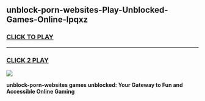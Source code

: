 
## unblock-porn-websites-Play-Unblocked-Games-Online-lpqxz
<h3>
<a href="https://premium76.site?title=unblock-porn-websites&ref=25A">CLICK TO PLAY</a></h3>
<hr>

<h3>
<a href="https://premium76.site?title=unblock-porn-websites&ref=25A">CLICK 2 PLAY</a>
  
</h3>

<a href="https://premium76.site?title=unblock-porn-websites&ref=25A"><img src="https://clearcache.store/games.png"></a>


**unblock-porn-websites games unblocked: Your Gateway to Fun and Accessible Online Gaming**
